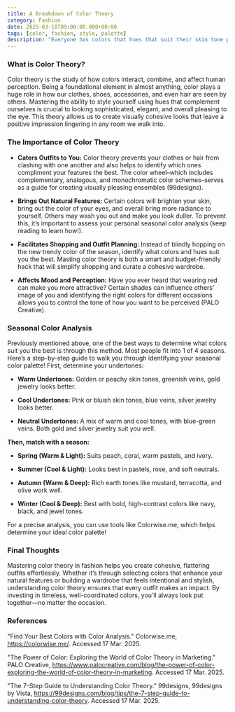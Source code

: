 ```yaml
---
title: A Breakdown of Color Theory
category: Fashion
date: 2025-03-18T09:00:00.000+00:00
tags: [color, fashion, style, palette]
description: "Everyone has colors that hues that suit their skin tone perfectly; some may make you radiate while others seem to wash you away. Understanding color theory is the ultimate hack to transform your fashion choices, upgrading your style entirely. By harnessing the unlimited power of this science-backed discovery, learn how different colors influence mood and others’ perception of yourself. After reading, you’ll have reinvented your identity to be polished and put together–with minimal effort."
---
```

### **What is Color Theory?**
Color theory is the study of how colors interact, combine, and affect human perception. Being a foundational element in almost anything, color plays a huge role in how our clothes, shoes, accessories, and even hair are seen by others. Mastering the ability to style yourself using hues that complement ourselves is crucial to looking sophisticated, elegant, and overall pleasing to the eye. This theory allows us to create visually cohesive looks that leave a positive impression lingering in any room we walk into.

### **The Importance of Color Theory**

- **Caters Outfits to You:** Color theory prevents your clothes or hair from clashing with one another and also helps to identify which ones compliment your features the best. The color wheel–which includes complementary, analogous, and monochromatic color schemes–serves as a guide for creating visually pleasing ensembles (99designs). 

- **Brings Out Natural Features:** Certain colors will brighten your skin, bring out the color of your eyes, and overall bring more radiance to yourself. Others may wash you out and make you look duller. To prevent this, it’s important to assess your personal seasonal color analysis (keep reading to learn how!).

- **Facilitates Shopping and Outfit Planning:** Instead of blindly hopping on the new trendy color of the season, identify what colors and hues suit you the best. Masting color theory is both a smart and budget-friendly hack that will simplify shopping and curate a cohesive wardrobe. 

- **Affects Mood and Perception:** Have you ever heard that wearing red can make you more attractive? Certain shades can influence others’ image of you and identifying the right colors for different occasions allows you to control the tone of how you want to be perceived (PALO Creative). 

### **Seasonal Color Analysis**
Previously mentioned above, one of the best ways to determine what colors suit you the best is through this method. Most people fit into 1 of 4 seasons. Here’s a step-by-step guide to walk you through identifying your seasonal color palette!
First, determine your undertones:

- **Warm Undertones:** Golden or peachy skin tones, greenish veins, gold jewelry looks better.

- **Cool Undertones:** Pink or bluish skin tones, blue veins, silver jewelry looks better.

- **Neutral Undertones:** A mix of warm and cool tones, with blue-green veins. Both gold and silver jewelry suit you well.

**Then, match with a season:**

- **Spring (Warm & Light):** Suits peach, coral, warm pastels, and ivory.

- **Summer (Cool & Light):** Looks best in pastels, rose, and soft neutrals.

- **Autumn (Warm & Deep):** Rich earth tones like mustard, terracotta, and olive work well.

- **Winter (Cool & Deep):** Best with bold, high-contrast colors like navy, black, and jewel tones.

For a precise analysis, you can use tools like Colorwise.me, which helps determine your ideal color palette!

### **Final Thoughts**
Mastering color theory in fashion helps you create cohesive, flattering outfits effortlessly. Whether it’s through selecting colors that enhance your natural features or building a wardrobe that feels intentional and stylish, understanding color theory ensures that every outfit makes an impact. By investing in timeless, well-coordinated colors, you’ll always look put together—no matter the occasion.

### **References**
"Find Your Best Colors with Color Analysis." Colorwise.me, https://colorwise.me/. Accessed 17 Mar. 2025.

"The Power of Color: Exploring the World of Color Theory in Marketing." PALO Creative, https://www.palocreative.com/blog/the-power-of-color-exploring-the-world-of-color-theory-in-marketing. Accessed 17 Mar. 2025.

"The 7-Step Guide to Understanding Color Theory." 99designs, 99designs by Vista, https://99designs.com/blog/tips/the-7-step-guide-to-understanding-color-theory. Accessed 17 Mar. 2025.